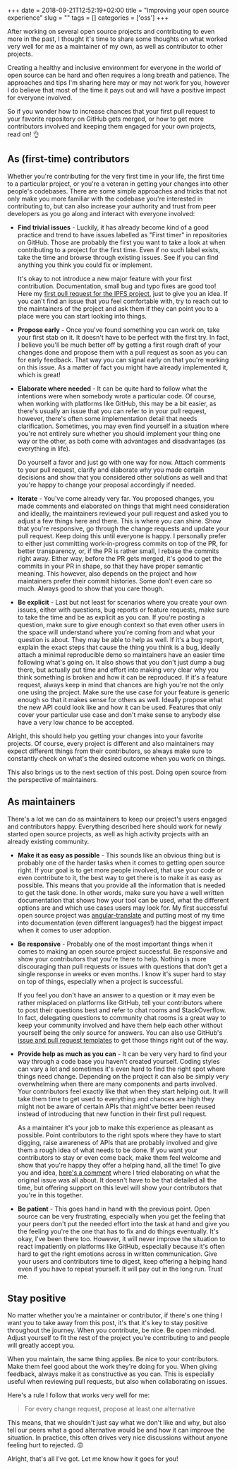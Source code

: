 +++
date = 2018-09-21T12:52:19+02:00
title = "Improving your open source experience"
slug = ""
tags = []
categories = ['oss']
+++

After working on several open source projects and contributing to even more in the past, I thought it's time to share some thoughts on what worked very well for me as a maintainer of my own, as well as contributor to other projects.

Creating a healthy and inclusive environment for everyone in the world of open source can be hard and often requires a long breath and patience. The approaches and tips I'm sharing here may or may not work for you, however I do believe that most of the time it pays out and will have a positive impact for everyone involved.

So if you wonder how to increase chances that your first pull request to your favorite repository on GitHub gets merged, or how to get more contributors involved and keeping them engaged for your own projects, read on! 👌

## As (first-time) contributors

Whether you're contributing for the very first time in your life, the first time to a particular project, or you're a veteran in getting your changes into other people's codebases. There are some simple approaches and tricks that not only make you more familiar with the codebase you're interested in contributing to, but can also increase your authority and trust from peer developers as you go along and interact with everyone involved:

- **Find trivial issues** - Luckily, it has already become kind of a good practice and trend to have issues labelled as "First timer" in repositories on GitHub. Those are probably the first you want to take a look at when contributing to a project for the first time. Even if no such label exists, take the time and browse through existing issues. See if you can find anything you think you could fix or implement.

	It's okay to not introduce a new major feature with your first contribution. Documentation, small bug and typo fixes are good too! Here my [first pull request for the IPFS project](https://github.com/ipfs/js-ipfs/pull/1415), just to give you an idea. If you can't find an issue that you feel comfortable with, try to reach out to the maintainers of the project and ask them if they can point you to a place were you can start looking into things.

- **Propose early** - Once you've found something you can work on, take your first stab on it. It doesn't have to be perfect with the first try. In fact, I believe you'll be much better off by getting a first rough draft of your changes done and propose them with a pull request as soon as you can for early feedback. That way you can signal early on that you're working on this issue. As a matter of fact you might have already implemented it, which is great!

- **Elaborate where needed** - It can be quite hard to follow what the intentions were when somebody wrote a particular code. Of course, when working with platforms like GitHub, this may be a bit easier, as there's usually an issue that you can refer to in your pull request, however, there's often some implementation detail that needs clarification. Sometimes, you may even find yourself in a situation where you're not entirely sure whether you should implement your thing one way or the other, as both come with advantages and disadvantages (as everything in life).

	Do yourself a favor and just go with one way for now. Attach comments to your pull request, clarify and elaborate why you made certain decisions and show that you considered other solutions as well and that you're happy to change your proposal accordingly if needed.

- **Iterate** - You've come already very far. You proposed changes, you made comments and elaborated on things that might need consideration and ideally, the maintainers reviewed your pull request and asked you to adjust a few things here and there. This is where you can shine. Show that you're responsive, go through the change requests and update your pull request. Keep doing this until everyone is happy. I personally prefer to either just committing work-in-progress commits on top of the PR, for better transparency, or, if the PR is rather small, I rebase the commits right away. Either way, before the PR gets merged, it's good to get the commits in your PR in shape, so that they have proper semantic meaning. This however, also depends on the project and how maintainers prefer their commit histories. Some don't even care so much. Always good to show that you care though.

- **Be explicit** - Last but not least for scenarios where you create your own issues, either with questions, bug reports or feature requests, make sure to take the time and be as explicit as you can. If you're posting a question, make sure to give enough context so that even other users in the space will understand where you're coming from and what your question is about. They may be able to help as well. If it's a bug report, explain the exact steps that cause the thing you think is a bug, ideally attach a minimal reproducible demo so maintainers have an easier time following what's going on. It also shows that you don't just dump a bug there, but actually put time and effort into making very clear why you think something is broken and how it can be reproduced. If it's a feature request, always keep in mind that chances are high you're not the only one using the project. Make sure the use case for your feature is generic enough so that it makes sense for others as well. Ideally propose what the new API could look like and how it can be used. Features that only cover your particular use case and don't make sense to anybody else have a very low chance to be accepted.

Alright, this should help you getting your changes into your favorite projects. Of course, every project is different and also maintainers may expect different things from their contributors, so always make sure to constantly check on what's the desired outcome when you work on things.

This also brings us to the next section of this post. Doing open source from the perspective of maintainers.

## As maintainers

There's a lot we can do as maintainers to keep our project's users engaged and contributors happy. Everything described here should work for newly started open source projects, as well as high activity projects with an already existing community.

- **Make it as easy as possible** - This sounds like an obvious thing but is probably one of the harder tasks when it comes to getting open source right. If your goal is to get more people involved, that use your code or even contribute to it, the best way to get there is to make it as easy as possible. This means that you provide all the information that is needed to get the task done. In other words, make sure you have a well written documentation that shows how your tool can be used, what the different options are and which use cases users may look for. My first successful open source project was [angular-translate](https://angular-translate.github.io/) and putting most of my time into documentation (even different languages!) had the biggest impact when it comes to user adoption.

- **Be responsive** - Probably one of the most important things when it comes to making an open source project successful. Be responsive and show your contributors that you're there to help. Nothing is more discouraging than pull requests or issues with questions that don't get a single response in weeks or even months. I know it's super hard to stay on top of things, especially when a project is successful.

	If you feel you don't have an answer to a question or it may even be rather misplaced on platforms like GitHub, tell your contributors where to post their questions best and refer to chat rooms and StackOverflow. In fact, delegating questions to community chat rooms is a great way to keep your community involved and have them help each other without yourself being the only source for answers. You can also use GitHub's [issue and pull request templates](https://blog.github.com/2016-02-17-issue-and-pull-request-templates/<Paste>) to get those things right out of the way.

- **Provide help as much as you can** - It can be very very hard to find your way through a code base you haven't created yourself. Coding styles can vary a lot and sometimes it's even hard to find the right spot where things need change. Depending on the project it can also be simply very overwhelming when there are many components and parts involved. Your contributors feel exactly like that when they start helping out. It will take them time to get used to everything and chances are high they might not be aware of certain APIs that might've better been reused instead of introducing that new function in their first pull request.

	As a maintainer it's your job to make this experience as pleasant as possible. Point contributors to the right spots where they have to start digging, raise awareness of APIs that are probably involved and give them a rough idea of what needs to be done. If you want your contributors to stay or even come back, make them feel welcome and show that you're happy they offer a helping hand, all the time! To give you and idea, [here's a comment](https://github.com/embark-framework/embark/issues/816#issuecomment-423136233) where I tried elaborating on what the original issue was all about. It doesn't have to be that detailed all the time, but offering support on this level will show your contributors that you're in this together.

- **Be patient** - This goes hand in hand with the previous point. Open source can be very frustrating, especially when you get the feeling that your peers don't put the needed effort into the task at hand and give you the feeling you're the one that has to fix and do things eventually. It's okay, I've been there too. However, it will never improve the situation to react impatiently on platforms like GitHub, especially because it's often hard to get the right emotions across in written communication. Give your users and contributors time to digest, keep offering a helping hand even if you have to repeat yourself. It will pay out in the long run. Trust me.

## Stay positive

No matter whether you're a maintainer or contributor, if there's one thing I want you to take away from this post, it's that it's key to stay positive throughout the journey. When you contribute, be nice. Be open minded. Adjust yourself to fit the rest of the project you're contributing to and people will greatly accept you.

When you maintain, the same thing applies. Be nice to your contributors. Make them feel good about the work they're doing for you. When giving feedback, always make it as constructive as you can. This is especially useful when reviewing pull requests, but also when collaborating on issues.

Here's a rule I follow that works very well for me:

> For every change request, propose at least one alternative

This means, that we shouldn't just say what we don't like and why, but also tell our peers what a good alternative would be and how it can improve the situation. In practice, this often drives very nice discussions without anyone feeling hurt to rejected. 🙃

Alright, that's all I've got. Let me know how it goes for you!
